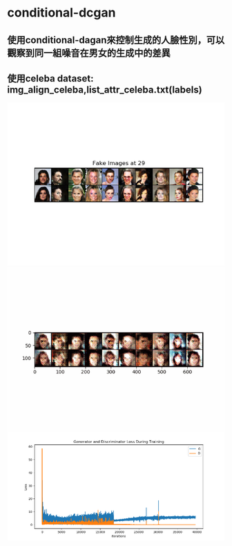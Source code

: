 # conditional-dcgan
## 使用conditional-dagan來控制生成的人臉性別，可以觀察到同一組噪音在男女的生成中的差異
## 使用celeba dataset: img_align_celeba,list_attr_celeba.txt(labels)
![alt 文字](https://github.com/lilyog/conditional-dcgan/blob/master/fake_at_29.png "30 epochs")
![alt 文字](https://github.com/lilyog/conditional-dcgan/blob/master/fake29.gif "30 epochs")
![alt 文字](https://github.com/lilyog/conditional-dcgan/blob/master/loss29.png "30 epochs")


